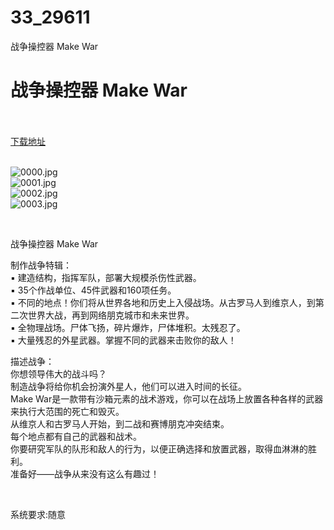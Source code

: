 # 33_29611
战争操控器 Make War
# 战争操控器 Make War
 <br/></br>
[下载地址](https://www.switch520.cc/article/29611 "下载地址")
<br/></br>

<p><img title="0000.jpg" src="https://www.switch520.cc/muke_img/2022_04_14_c0275dd36e185.jpg" alt="0000.jpg"><br>
<img title="0001.jpg" src="https://www.switch520.cc/muke_img/2022_04_14_fffbb0ab93ad8.jpg" alt="0001.jpg"><br>
<img title="0002.jpg" src="https://www.switch520.cc/muke_img/2022_04_14_14da0fc53866c.jpg" alt="0002.jpg"><br>
<img title="0003.jpg" src="https://www.switch520.cc/muke_img/2022_04_14_969ce219dc164.jpg" alt="0003.jpg"></p>
<p>&nbsp;</p>
<p>战争操控器 Make War</p>
<p>制作战争特辑：<br>
▪ 建造结构，指挥军队，部署大规模杀伤性武器。<br>
▪ 35个作战单位、45件武器和160项任务。<br>
▪ 不同的地点！你们将从世界各地和历史上入侵战场。从古罗马人到维京人，到第二次世界大战，再到网络朋克城市和未来世界。<br>
▪ 全物理战场。尸体飞扬，碎片爆炸，尸体堆积。太残忍了。<br>
▪ 大量残忍的外星武器。掌握不同的武器来击败你的敌人！</p>
<p>描述战争：<br>
你想领导伟大的战斗吗？<br>
制造战争将给你机会扮演外星人，他们可以进入时间的长征。<br>
Make War是一款带有沙箱元素的战术游戏，你可以在战场上放置各种各样的武器来执行大范围的死亡和毁灭。<br>
从维京人和古罗马人开始，到二战和赛博朋克冲突结束。<br>
每个地点都有自己的武器和战术。<br>
你要研究军队的队形和敌人的行为，以便正确选择和放置武器，取得血淋淋的胜利。<br>
准备好——战争从来没有这么有趣过！</p>
<p>&nbsp;</p>
<p>系统要求:随意</p>



